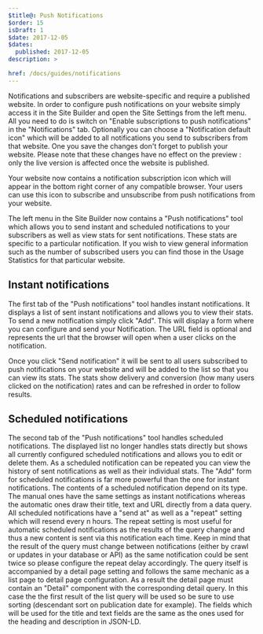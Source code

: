 ```yaml
---
$title@: Push Notifications
$order: 15
isDraft: 1
$date: 2017-12-05
$dates:
  published: 2017-12-05
description: >

href: /docs/guides/notifications
---
```


Notifications and subscribers are website-specific and require a published website. 
In order to configure push notifications on your website simply access it in the Site Builder and open the Site Settings from the left menu. All you need to do is switch on "Enable subscriptions to push notifications" in the "Notifications" tab. Optionally you can choose a "Notification default icon" which will be added to all notifications you send to subscribers from that website. One you save the changes don't forget to publish your website. Please note that these changes have no effect on the preview : only the live version is affected once the website is published.

Your website now contains a notification subscription icon which will appear in the bottom right corner of any compatible browser. Your users can use this icon to subscribe and unsubscribe from push notifications from your website.

The left menu in the Site Builder now contains a "Push notifications" tool which allows you to send instant and scheduled notifications to your subscribers as well as view stats for sent notifications. These stats are specific to a particular notification. If you wish to view general information such as the number of subscribed users you can find those in the Usage Statistics for that particular website. 

## Instant notifications

The first tab of the "Push notifications" tool handles instant notifications. It displays a list of sent instant notifications and allows you to view their stats. To send a new notification simply click "Add". This will display a form where you can configure and send your Notification. The URL field is optional and represents the url that the browser will open when a user clicks on the notification.

Once you click "Send notification" it will be sent to all users subscribed to push notifications on your website and will be added to the list so that you can view its stats. The stats show delivery and conversion (how many users clicked on the notification) rates and can be refreshed in order to follow results.

## Scheduled notifications

The second tab of the "Push notifications" tool handles scheduled notifications. The displayed list no longer handles stats directly but shows all currently configured scheduled notifications and allows you to edit or delete them. As a scheduled notification can be repeated you can view the history of sent notifications as well as their individual stats. The "Add" form for scheduled notifications is far more powerful than the one for instant notifications. The contents of a scheduled notification depend on its type. The manual ones have the same settings as instant notifications whereas the automatic ones draw their title, text and URL directly from a data query. All scheduled notifications have a "send at" as well as a "repeat" setting which will resend every n hours. The repeat setting is most useful for automatic scheduled notifications as the results of the query change and thus a new content is sent via this notification each time. Keep in mind that the result of the query must change between notifications (either by crawl or updates in your database or API) as the same notification could be sent twice so please configure the repeat delay accordingly. The query itself is accompanied by a detail page setting and follows the same mechanic as a list page to detail page configuration. As a result the detail page must contain an "Detail" component with the corresponding detail query. In this case the the first result of the list query will be used so be sure to use sorting (descendant sort on publication date for example). The fields which will be used for the title and text fields are the same as the ones used for the heading and description in JSON-LD. 
